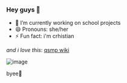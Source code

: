 ### Hey guys 👋

- 🔭 I’m currently working on school projects
- 😄 Pronouns: she/her
- ⚡ Fun fact: i'm crhistian

*and i love this*: [qsmp wiki](https://qsmp.fandom.com/pt-br/wiki/QSMP_Wiki)

![image](https://github.com/S0ph1s/S0ph1s/assets/142347346/00eada4f-121e-4e66-b1b9-df5106be065f)


byee:pinched_fingers:

